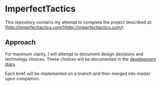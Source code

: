 # ImperfectTactics
This repository contains my attempt to complete the project described at: [http://imperfecttactics.com/](http://imperfecttactics.com/)

## Approach
For maximum clarity, I will attempt to document design decisions and technology choices. These choices will be documented in the [development diary](DEVDIARY.md).

Each brief will be implemented on a branch and then merged into master upon completion.
